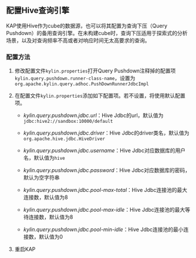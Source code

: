 ## 配置Hive查询引擎

KAP使用Hive作为cube的数据源，也可以将其配置为查询下压（Query Pushdown）的备用查询引擎。在未构建cube时，查询下压适用于探索式的分析场景，以及对查询频率不高或者对响应时间无太高要求的查询。

### 配置方法
1. 修改配置文件`kylin.properties`打开Query Pushdown注释掉的配置项`kylin.query.pushdown.runner-class-name`，设置为`org.apache.kylin.query.adhoc.PushDownRunnerJdbcImpl`

2. 在配置文件`kylin.properties`添加如下配置项。若不设置，将使用默认配置项。

   - *kylin.query.pushdown.jdbc.url*：Hive Jdbc的url，默认值为`jdbc:hive2://sandbox:10000/default`

   - *kylin.query.pushdown.jdbc.driver*：Hive Jdbc的driver类名，默认值为`org.apache.hive.jdbc.HiveDriver`

   - *kylin.query.pushdown.jdbc.username*：Hive Jdbc对应数据库的用户名，默认值为`hive`

   - *kylin.query.pushdown.jdbc.password*：Hive Jdbc对应数据库的密码，默认为空字符串

   - *kylin.query.pushdown.jdbc.pool-max-total*：Hive Jdbc连接池的最大连接数，默认值为8

   - *kylin.query.pushdown.jdbc.pool-max-idle*：Hive Jdbc连接池的最大等待连接数，默认值为8

   - *kylin.query.pushdown.jdbc.pool-min-idle*：Hive Jdbc连接池的最小连接数，默认值为0

3. 重启KAP
